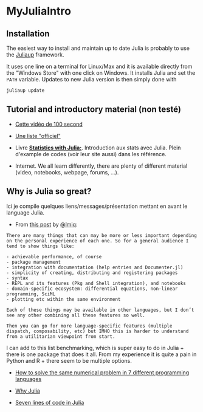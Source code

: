 # MyJuliaIntro

## Installation

The easiest way to install and maintain up to date Julia is probably to use the [Juliaup](https://github.com/JuliaLang/juliaup) framework.

It uses one line on a terminal for Linux/Max and it is available directly from the "Windows Store" with one click on Windows.
It installs Julia and set the `PATH` variable.
Updates to new Julia version is then simply done with

```bash
juliaup update
```

## Tutorial and introductory material (non testé)

- [Cette vidéo de 100 second](https://www.youtube.com/watch?v=JYs_94znYy0)

- [Une liste "officiel"](https://julialang.org/learning/tutorials/)

- Livre [**Statistics with Julia:**](https://github.com/dmetivie/MyJuliaIntro.jl/blob/master/references/StatisticsWithJuliaDRAFT.pdf). Introduction aux stats avec Julia. Plein d'example de codes (voir leur site aussi) dans les référence.

- Internet. We all learn differently, there are plenty of different material (video, notebooks, webpage, forums, ...).

## Why is Julia so great?

Ici je compile quelques liens/messages/présentation mettant en avant le language Julia.

- From [this post](https://discourse.julialang.org/t/why-is-julia-so-great/94718/4) by [@lmiq](https://discourse.julialang.org/u/lmiq):

```quote
There are many things that can may be more or less important depending on the personal experience of each one. So for a general audience I tend to show things like:

- achievable performance, of course
- package management
- integration with documentation (help entries and Documenter.jl)
- simplicity of creating, distributing and registering packages
- syntax
- REPL and its features (Pkg and Shell integration), and notebooks
- domain-specific ecosystem: differential equations, non-linear programming, SciML
- plotting etc within the same environment

Each of these things may be available in other languages, but I don’t see any other combining all these features so well.

Then you can go for more language-specific features (multiple dispatch, composability, etc) but IMHO this is harder to understand from a utilitarian viewpoint from start.
```

I can add to this list benchmarking, which is super easy to do in Julia + there is one package that does it all. From my experience it is quite a pain in Python and R + there seem to be multiple options.

- [How to solve the same numerical problem in 7 different programming languages](https://medium.com/%40andreaskuhn92/how-to-solve-the-same-numerical-problem-in-7-different-programming-languages-a64daac3ed64)

- [Why Julia](https://github.com/johnfgibson/whyjulia)

- [Seven lines of code in Julia](https://discourse.julialang.org/t/seven-lines-of-julia-examples-sought/50416?filter%3Dsummary)
